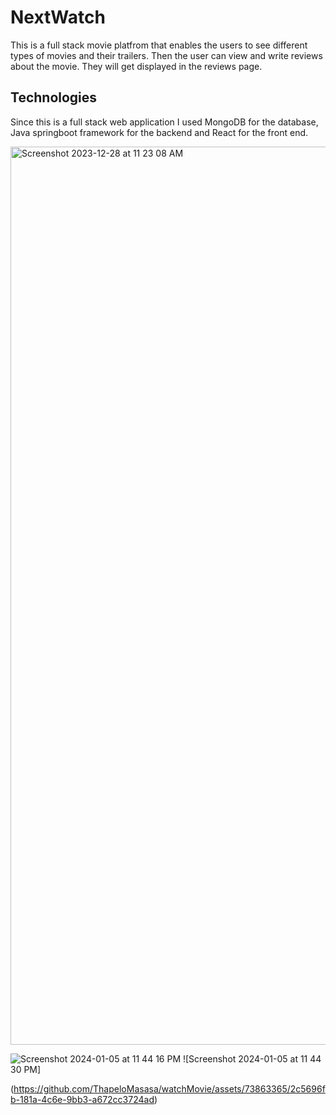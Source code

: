 # NextWatch 
This is a full stack movie platfrom that enables the users to see different types of movies and their trailers. Then the user can view and write reviews
about the movie. They will get displayed in the reviews page.

## Technologies
Since this is a full stack web application I used MongoDB for the database, Java springboot framework for the backend and React for the front end.

<img width="1437" alt="Screenshot 2023-12-28 at 11 23 08 AM" src="https://github.com/ThapeloMasasa/watchMovie/assets/73863365/5b2443b9-4fa2-4fb5-acb9-b0ef16fa6dad">


![Screenshot 2024-01-05 at 11 44 16 PM](https://github.com/ThapeloMasasa/watchMovie/assets/73863365/06f2741f-5c84-44fe-81c7-22791eaf51eb)
![Screenshot 2024-01-05 at 11 44 30 PM]

(https://github.com/ThapeloMasasa/watchMovie/assets/73863365/2c5696fb-181a-4c6e-9bb3-a672cc3724ad)
